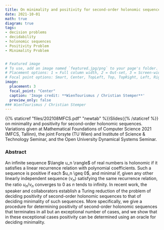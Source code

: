 ```yaml
---
title: On minimality and positivity for second-order holonomic sequences
date: 2021-10-01
math: true
diagram: true
tags:
- decision problems
- decidability
- holonomic sequences
- Positivity Problem
- Minimality Problem


# Featured image
# To use, add an image named `featured.jpg/png` to your page's folder.
# Placement options: 1 = Full column width, 2 = Out-set, 3 = Screen-width
# Focal point options: Smart, Center, TopLeft, Top, TopRight, Left, Right, BottomLeft, Bottom, BottomRight
image:
  placement: 3
  focal_point: "Center"
  caption: 'Image credit: **WienTourismus / Christian Stemper**'
  preview_only: false
### WienTourismus / Christian Stemper
---
```


{{% staticref "files/202108MFCS.pdf" "newtab" %}}Slides{{% /staticref %}} on minimality and positivity for second-order holonomic sequences.  Variations given at Mathematical Foundations of Computer Science 2021 (MFCS, Tallinn),  the joint Forsyte (TU Wien) and Institute of Science & Technology Seminar, and the Open University Dynamical Systems Seminar.

### Abstract
An infinite sequence \$\langle u_n \rangle\$ of real numbers is holonomic if it  satisfies a linear recurrence relation with polynomial coefficients.  Such a sequence is positive if each $u_n \geq 0\$, and minimal if, given  any other linearly independent sequence $\langle v_n \rangle$ satisfying the same  recurrence relation, the ratio $u_n/v_n$ converges to $0$ as $n$ tends to  infinity.
In recent work, the speaker and collaborators establish a Turing reduction of the problem of deciding positivity of second-order  holonomic sequences to that of deciding minimality of such sequences.  More specifically, we give a procedure for determining positivity of  second-order holonomic sequences that terminates in all but an  exceptional number of cases, and we show that in these exceptional cases positivity can be determined using an oracle for deciding minimality.